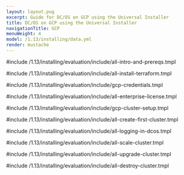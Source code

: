 ```yaml
---
layout: layout.pug
excerpt: Guide for DC/OS on GCP using the Universal Installer
title: DC/OS on GCP using the Universal Installer
navigationTitle: GCP
menuWeight: 4
model: /1.13/installing/data.yml
render: mustache
---
```


#include /1.13/installing/evaluation/include/all-intro-and-prereqs.tmpl

#include /1.13/installing/evaluation/include/all-install-terraform.tmpl

#include /1.13/installing/evaluation/include/gcp-credentials.tmpl

#include /1.13/installing/evaluation/include/all-enterprise-license.tmpl

#include /1.13/installing/evaluation/include/gcp-cluster-setup.tmpl

#include /1.13/installing/evaluation/include/all-create-first-cluster.tmpl

#include /1.13/installing/evaluation/include/all-logging-in-dcos.tmpl

#include /1.13/installing/evaluation/include/all-scale-cluster.tmpl

#include /1.13/installing/evaluation/include/all-upgrade-cluster.tmpl

#include /1.13/installing/evaluation/include/all-destroy-cluster.tmpl